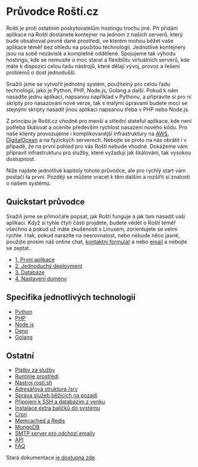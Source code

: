 # Průvodce Roští.cz

Roští je proti ostatním poskytovatelům hostingu trochu jiné. Při přidání aplikace na Roští dostanete kontejner na jednom z našich serverů, který bude obsahovat pevně dané prostředí, ve kterém mohou běžet vaše aplikace téměř bez ohledu na použitou technologii. Jednotlivé kontejnery jsou na sobě nezávislé a kompletně oddělené. Spojujeme tak výhodu hostingu, kde se nemusíte o moc starat a flexibilitu virtuálních serverů, kde máte k dispozici celou řadu nástrojů, které dělají vývoj, provoz a řešení problémů o dost jednodušší.

Snažili jsme se vytvořit jednotný systém, použitelný pro celou řadu technologií, jako je Python, PHP, Node.js, Golang a další. Pokud k nám nasadíte jednu aplikaci, napsanou například v Pythonu, a připravíte si pro ní skripty pro nasazování nové verze, tak s malými úpravami budete moci se stejnými skripty nasadit jinou aplikaci napsanou třeba v PHP nebo Node.js.

Z principu je Roští.cz vhodné pro menší a střední stateful aplikace, kde není potřeba škálovat a oceníte především rychlost nasazení nového kódu. Pro naše klienty provozujeme i komplikovanější infrastruktury na [AWS](https://aws.amazon.com/), [DigitalOcean](https://www.digitalocean.com/) a na fyzických serverech. Nebojte se proto na nás obrátit i v případě, že na první pohled pro vás Roští nebude vhodné. Dokážeme vám připravit infrastrukturu pro služby, které vyžadují jak škálování, tak vysokou dostupnost.

Níže najdete jednotlivé kapitoly tohoto průvodce, ale pro rychlý start vám postačí ta první. Později se můžete vracet k těm dalším a rozšířit si znalosti o našem systému.

## Quickstart průvodce

Snažili jsme se přímočaře popsat, jak Roští funguje a jak tam nasadit vaši aplikaci. Když si tyhle čtyři části projdete, budete vědět o Roští téměř všechno a pokud už máte zkušenosti s Linuxem, zorientujete se velmi rychle. I tak, pokud narazíte na nesrovnalost, nebo nebude něco jasné, použijte prosím náš online chat, [kontaktní formulář](https://rosti.cz/kontakt/) a nebo [email](mailto:podpora@rosti.cz) a nebojte se zeptat.

* [1. První aplikace](quickstart/first_app.md)
* [2. Jednoduchý deployment](quickstart/first_deployment.md)
* [3. Databáze](quickstart/databases.md)
* [4. Nastavení domény](quickstart/domains.md)

## Specifika jednotlivých technologií

* [Python](apps/python.md)
* [PHP](apps/php.md)
* [Node.js](apps/nodejs.md)
* [Deno](apps/deno.md)
* [Golang](apps/golang.md)
<!-- * [Ruby](apps/ruby.md) -->

## Ostatní

* [Platby za služby](billing.md)
* [Runtime prostředí](runtime.md)
* [Nástroj rosti.sh](rosti_sh.md)
* [Adresářová struktura /srv](srv.md)
* [Správa služeb běžících na pozadí](supervisor.md)
* [Připojení k SSH a databázím z venku](ssh.md)
* [Instalace extra balíčků do systému](extra-packages.md)
* [Cron](cron.md)
* [Memcached a Redis](memcached_redis.md)
* [MongoDB](mongo.md)
* [SMTP server pro odchozí emaily](smtp.md)
* [API](api.md)
* [FAQ](faq.md)
<!-- * [HTTPS](https.md) -->
<!-- * [Nginx (přesměrování, více domén s jiným obsahem)](nginx.md) -->
<!-- * [Tipy pro deployment nového kódu](deployment.md) -->

Stará dokumentace [je dostupná zde](../old/index.md).
